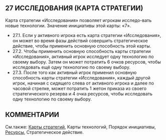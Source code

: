 27 ИССЛЕДОВАНИЯ (КАРТА СТРАТЕГИИ)
---

Карта стратегии «Исследования» позволяет игрокам исследо-вать новые технологии. Значение инициативы этой карты: «7».
* 27.1. Если у активного игрока есть карта стратегии «Исследования», он может во время фазы действий совершить стратегическое действие, чтобы применить основную способность этой карты.
* 27.2. Чтобы применить основную способность карты стратегии «Исследования», активный игрок исследует одну технологию по своему выбору. Затем он может потратить 6 очков ресурсов, чтобы исследовать ещё одну технологию по своему выбору.
* 27.3. После того как активный игрок применил основную способность карты стратегии «Исследования», каждый другой игрок, начиная с сидящего слева от активного игрока и далее по часовой стрелке, может потратить 1 жетон приказа из своего стратегического резерва и 4 очка ресурсов, чтобы исследовать одну технологию по своему выбору.

КОММЕНТАРИИ
---

См.также: [Карты стратегий](strategy_cards.md), Карты технологий, Порядок инициативы, [Ресурсы](resources.md), Стратегическое действие.
